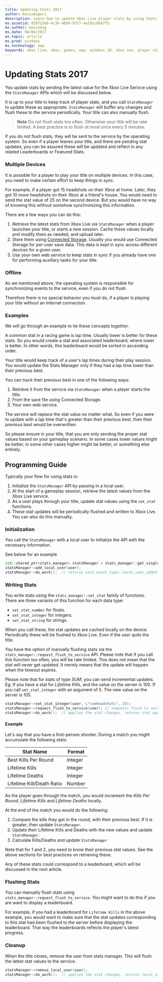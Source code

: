 ```yaml
---
title: Updating Stats 2017
author: KevinAsgari
description: Learn how to update Xbox Live player stats by using Stats 2017.
ms.assetid: 019723e9-4c36-4059-9377-4a191c8b8775
ms.author: kevinasg
ms.date: 04/04/2017
ms.topic: article
ms.prod: windows
ms.technology: uwp
keywords: xbox live, xbox, games, uwp, windows 10, xbox one, player stats, stats 2017
---
```


# Updating Stats 2017

You update stats by sending the latest value for the Xbox Live Serivce using the `StatsManager` APIs which will be discussed below.

It is up to your title to keep track of player stats, and you call `StatsManager` to update these as appropriate.  `StatsManager` will buffer any changes and flush these to the service periodically.  Your title can also manually flush.

> **Note** Do not flush stats too often.  Otherwise your title will be rate limited.  A best practice is to flush at most once every 5 minutes.

If you do not flush stats, they will be sent to the service by the operating system.  So even if a player leaves your title, and there are pending stat updates, you can be assured these will be updated and reflect in any related Leaderboards or Featured Stats.

### Multiple Devices

It is possible for a player to play your title on multiple devices.  In this case, you need to make certain effort to keep things in sync.

For example, if a player got 15 headshots on their Xbox at home.  Later, they got 10 more headshots on their Xbox at a friend's house.  You would need to send the stat value of 25 on the second device.  But you would have no way of knowing this without somehow synchronizing this information.

There are a few ways you can do this:

1. Retrieve the latest stats from Xbox Live via `StatsManager` when a player launches your title, or starts a new session.  Cache these values locally and modify them as needed, and upload later.
2. Store them using [Connected Storage](../storage-platform/connected-storage/connected-storage-technical-overview.md).  Usually you would use Connected Storage for per-user save data.  This data is kept in sync across different devices for a given user.
3. Use your own web service to keep stats in sync if you already have one for performing auxillary tasks for your title.

### Offline

As we mentioned above, the operating system is responsible for synchronizing events to the service, even if you do not flush.

Therefore there is no special behavior you must do, if a player is playing your title without an Internet connection.

### Examples

We will go through an example to tie these concepts together.

A common stat in a racing game is lap time.  Usually lower is better for these stats.  So you would create a stat and associated leaderboard, where lower is better.  In other words, this leaderboard would be sorted in ascending order.

Your title would keep track of a user's lap times during their play session.  You would update the Stats Manager only if they had a lap time lower than their previous best.

You can track their previous best in one of the following ways:
1. Retrieve it from the service via `StatsManager` when a player starts the title.
2. From the save file using Connected Storage.
3. Your own web service.

The service will replace the stat value no matter what.  So even if you were to update with a lap time that's greater than their previous best, then their previous best would be overwritten.

So please ensure in your title, that you are only sending the proper stat values based on your gameplay scenario.  In some cases lower values might be better, in some other cases higher might be better, or something else entirely.

## Programming Guide

Typically your flow for using stats is:

1. Initialize the `StatsManager` API by passing in a local user.
1. At the start of a gameplay session, retrieve the latest values from the Xbox Live service.
1. As a user plays through your title, update stat values using the `set_stat` functions.
1. These stat updates will be periodically flushed and written to Xbox Live.  You can also do this manually.

### Initialization

You call the `StatsManager` with a local user to initialize the API with the necessary information.

See below for an example

```cpp
std::shared_ptr<stats_manager> statsManager = stats_manager::get_singleton_instance();
statsManager->add_local_user(user);
statsManager->do_work();  // returns stat_event_type::local_user_added
```

### Writing Stats

You write stats using the `stats_manager::set_stat` family of functions.  There are three variants of this function for each data type:

* `set_stat_number` for floats.
* `set_stat_integer` for integers.
* `set_stat_string` for strings.

When you call these, the stat updates are cached locally on the device.  Periodically these will be flushed to Xbox Live.  Even if the user quits the title.

You have the option of manually flushing stats via the `stats_manager::request_flush_to_service` API.  Please note that if you call this function too often, you will be rate limited.  This does not mean that the stat will never get updated.  It merely means that the update will happen when the timeout expires.

Please note that for stats of type *SUM*, you can send incremental updates.  Eg: If you have a stat for *Lifetime Kills*, and the value on the server is 100.  If you call `set_stat_integer` with an argument of 5.  The new value on the server is 105.

```cpp
statsManager->set_stat_integer(user, L"numHeadshots", 20);
statsManager->request_flush_to_service(user); // requests flush to service, performs a do_work
statsManager->do_work();  // applies the stat changes, returns stat_update_complete after flush to service
```

#### Example

Let's say that you have a first-person shooter.  During a match you might accumulate the following stats:

| Stat Name | Format |
|-----------|--------|
| Best Kills Per Round | Integer |
| Lifetime Kills | Integer |
| Lifetime Deaths | Integer |
| Lifetime Kill/Death Ratio | Number |

As the player goes through the match, you would increment the *Kills Per Round*, *Lifetime Kills* and *Lifetime Deaths* locally.

At the end of the match you would do the following:
1. Compare the kills they got in the round, with their previous best.  If it is greater, then update `StatsManager`.
2. Update their Lifetime Kills and Deaths with the new values and update `StatsManager`.
3. Calculate Kills/Deaths and update `StatsManager`

Note that for 1 and 2, you need to know their previous stat values.  See the above sections for best practices on retrieving these.

Any of these stats could correspond to a leaderboard, which will be discussed in the next article.

### Flushing Stats

You can manually flush stats using `stats_manager::request_flush_to_service`.  You might want to do this if you are want to display a leaderboard.

For example, if you had a leaderboard for `Lifetime Kills` in the above example, you would want to make sure that the stat updates corresponding to this stat had been flushed to the server before displaying the leaderboard.  That way the leaderboards reflects the player's latest progress.

### Cleanup
When the title closes, remove the user from stats manager. This will flush the latest stat values to the service.

```cpp
statsManager->remove_local_user(user);
statsManager->do_work();  // applies the stat changes, returns local_user_removed after flush to service
```

